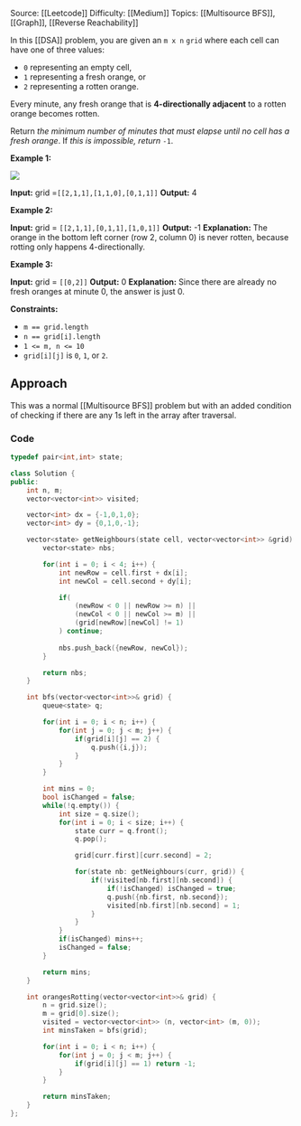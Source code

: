 Source: [[Leetcode]]
Difficulty: [[Medium]]
Topics: [[Multisource BFS]], [[Graph]], [[Reverse Reachability]]

In this [[DSA]] problem, you are given an `m x n` `grid` where each cell can have one of three values:

- `0` representing an empty cell,
- `1` representing a fresh orange, or
- `2` representing a rotten orange.

Every minute, any fresh orange that is **4-directionally adjacent** to a rotten orange becomes rotten.

Return _the minimum number of minutes that must elapse until no cell has a fresh orange_. If _this is impossible, return_ `-1`.

**Example 1:**

![](https://assets.leetcode.com/uploads/2019/02/16/oranges.png)

**Input:** grid =`[[2,1,1],[1,1,0],[0,1,1]]`
**Output:** 4

**Example 2:**

**Input:** grid = `[[2,1,1],[0,1,1],[1,0,1]]`
**Output:** -1
**Explanation:** The orange in the bottom left corner (row 2, column 0) is never rotten, because rotting only happens 4-directionally.

**Example 3:**

**Input:** grid = `[[0,2]]`
**Output:** 0
**Explanation:** Since there are already no fresh oranges at minute 0, the answer is just 0.

**Constraints:**

- `m == grid.length`
- `n == grid[i].length`
- `1 <= m, n <= 10`
- `grid[i][j]` is `0`, `1`, or `2`.

## Approach 
This was a normal [[Multisource BFS]] problem but with an added condition of checking if there are any 1s left in the array after traversal.

### Code 

``` cpp
typedef pair<int,int> state;

class Solution {
public:
    int n, m;
    vector<vector<int>> visited;

    vector<int> dx = {-1,0,1,0};
    vector<int> dy = {0,1,0,-1};

    vector<state> getNeighbours(state cell, vector<vector<int>> &grid) {
        vector<state> nbs;

        for(int i = 0; i < 4; i++) {
            int newRow = cell.first + dx[i];
            int newCol = cell.second + dy[i];

            if(
                (newRow < 0 || newRow >= n) ||
                (newCol < 0 || newCol >= m) || 
                (grid[newRow][newCol] != 1)
            ) continue;
            
            nbs.push_back({newRow, newCol});
        }

        return nbs;
    }

    int bfs(vector<vector<int>>& grid) {
        queue<state> q;

        for(int i = 0; i < n; i++) {
            for(int j = 0; j < m; j++) {
                if(grid[i][j] == 2) {
                    q.push({i,j});
                }
            }
        }

        int mins = 0;
        bool isChanged = false;
        while(!q.empty()) {
            int size = q.size();
            for(int i = 0; i < size; i++) {
                state curr = q.front();
                q.pop();

                grid[curr.first][curr.second] = 2;

                for(state nb: getNeighbours(curr, grid)) {
                    if(!visited[nb.first][nb.second]) {
                        if(!isChanged) isChanged = true;
                        q.push({nb.first, nb.second});
                        visited[nb.first][nb.second] = 1;
                    }
                }
            }
            if(isChanged) mins++;
            isChanged = false;
        }

        return mins;
    }

    int orangesRotting(vector<vector<int>>& grid) {
        n = grid.size();
        m = grid[0].size();
        visited = vector<vector<int>> (n, vector<int> (m, 0));
        int minsTaken = bfs(grid);

        for(int i = 0; i < n; i++) {
            for(int j = 0; j < m; j++) {
                if(grid[i][j] == 1) return -1;
            }
        }

        return minsTaken;
    }
};
```